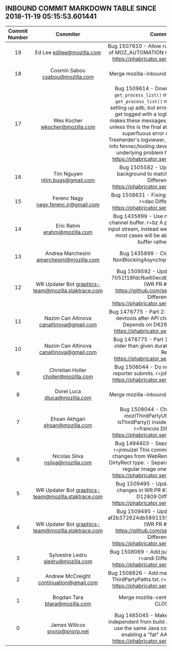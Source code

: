 ## INBOUND COMMIT MARKDOWN TABLE SINCE 2018-11-19 05:15:53.601441

| Commit Number | Commiter | Commit Message | Node | Date | 
|:---:|:----:|:----------------------------------:|:------:|:----:| 
|19|Ed Lee <edilee@mozilla.com>|Bug 1507610 - Allow running find-dupes without all of MOZ_AUTOMATION r=mshal  Differential Revision: https://phabricator.services.mozilla.com/D12065|def0fd8429f955dcd8f29ae54cd2e2e5cd28032d|2018-11-20 21:35:08
|18|Cosmin Sabou <csabou@mozilla.com>|Merge mozilla-inbound to mozilla-central. a=merge|c48931864919067283a60b9627690d356058161c|2018-11-25 11:47:59
|17|Wes Kocher <wkocher@mozilla.com>|Bug 1509614 - Downgrade the loglevel for the `get_process_list()` messages in mozbase r=bc  `get_process_list()` makes multiple attempts at setting up adb, but errors setting up the connection get logged with a loglevel of ERROR. This patch makes these messages print with a loglevel of INFO unless this is the final attempt. This will cut down on superfluous error messages appearing in Treeherder's logviewer, while still providing all of the info fennec/tooling developers would need to fix the underlying problem here.  Differential Revision: https://phabricator.services.mozilla.com/D12813|5120b8ce3de84ec0e94ed9ebe949f1245f4c9472|2018-11-25 01:03:49
|16|Tim Nguyen <ntim.bugs@gmail.com>|Bug 1505582 - Update macOS arrowpanel background to match the specification. r=dao  Differential Revision: https://phabricator.services.mozilla.com/D12820|7d894090b1aaa917904f8f36caf6ef01a4949f45|2018-11-24 15:07:23
|15|Ferenc Nagy <nagy.ferenc.jr@gmail.com>|Bug 1508631 - Fixing indentation in multiple lines r=dao  Differential Revision: https://phabricator.services.mozilla.com/D12826|5edbd3619c978b1dc78709685a89536c61df1263|2018-11-24 15:18:45
|14|Eric Rahm <erahm@mozilla.com>|Bug 1435899 - Use nsStringStream for the data channel buffer. r=bz  A pipe is no longer used for the input stream, instead we use a string stream which in most cases will be able to share the string data buffer rather than copying it.|c4029bc621f59edca2c3e0011ca50747be81b2c7|2018-02-02 22:42:55
|13|Andrea Marchesini <amarchesini@mozilla.com>|Bug 1435899 - Close underlying stream in NonBlockingAsyncInputStream sooner. r=froydnj|5461b62599d722d0c78b8f212653817d2d718362|2018-02-27 09:03:00
|12|WR Updater Bot <graphics-team@mozilla.staktrace.com>|Bug 1509592 - Update webrender to commit 7051f18fdcfbe60ecdbaeaa8e53c4ba98f2037a1 (WR PR #3344). r=kats  https://github.com/servo/webrender/pull/3344  Differential Revision: https://phabricator.services.mozilla.com/D12822|b599964cc3ee9182a50a4ed38996cef6fe87c13a|2018-11-24 14:56:25
|11|Nazim Can Altinova <canaltinova@gmail.com>|Bug 1476775 - Part 2: Change the profiler usage in devtools after API change r=julienw,gregtatum  Depends on D6267  Differential Revision: https://phabricator.services.mozilla.com/D6268|bed93ebb313b1fb65bfbce423c7c09ac277c26e9|2018-11-23 18:10:08
|10|Nazim Can Altinova <canaltinova@gmail.com>|Bug 1476775 - Part 1: Discard samples that are older than given duration r=mstange  Differential Revision: https://phabricator.services.mozilla.com/D6267|9f21792d4ae6515aa1e12503b530757e884d4ff0|2018-11-21 16:13:15
|9|Christian Holler <choller@mozilla.com>|Bug 1506044 - Do not send cookies with ASan reporter submits. r=johannh  Differential Revision: https://phabricator.services.mozilla.com/D12317|062aef718a607660023c7e818a3760e54b0575a8|2018-11-22 01:18:27
|8|Dorel Luca <dluca@mozilla.com>|Merge mozilla-inbound to mozilla-central. a=merge|76c1898f6b021986beccc1461b1800ebe9f9e251|2018-11-24 11:46:32
|7|Ehsan Akhgari <ehsan@mozilla.com>|Bug 1508044 - Check the return values of mozIThirdPartyUtil::IsThirdPartyFoo() in IsThirdParty() inside nsChannelClassifier.cpp r=francois  Differential Revision: https://phabricator.services.mozilla.com/D12784|d4db66eb83f9bae1b88fa3a900ea8159f25b41be|2018-11-24 02:49:03
|6|Nicolas Silva <nsilva@mozilla.com>|Bug 1494403 - Separate the Blob related apis. r=jrmuizel  This commit contains the Gecko-side changes from WebRender PR#3277:  - Dedicated DirtyRect type.  - Separate the blob image APIs from regular image ones.  Differential Revision: https://phabricator.services.mozilla.com/D12463|df30b0f614c904678b72d66616a65b989f9a87e9|2018-11-24 01:33:49
|5|WR Updater Bot <graphics-team@mozilla.staktrace.com>|Bug 1509495 - Update reftest annotations for changes in WR PR #3277. r=kats  Depends on D12809  Differential Revision: https://phabricator.services.mozilla.com/D12810|b75eb61d2048a0a0dabeb08ad390a0286358b55e|2018-11-24 01:33:51
|4|WR Updater Bot <graphics-team@mozilla.staktrace.com>|Bug 1509495 - Update webrender to commit af2b372624db589115511b4705849a33e6acd35d (WR PR #3277). r=kats  https://github.com/servo/webrender/pull/3277  Differential Revision: https://phabricator.services.mozilla.com/D12809|6d9d2397f1153e5e9062f342015f28ca3576bfee|2018-11-24 01:32:57
|3|Sylvestre Ledru <sledru@mozilla.com>|Bug 1508069 - Add js/src/editline to the ignore list r=andi  Differential Revision: https://phabricator.services.mozilla.com/D12804|3b50a5b394b9467ba99fa0e956b53c49b66f3238|2018-11-23 23:57:50
|2|Andrew McCreight <continuation@gmail.com>|Bug 1508826 - Add mach_override.  and crc32c.c to ThirdPartyPaths.txt. r=Ehsan  Differential Revision: https://phabricator.services.mozilla.com/D12608|b4a6bd0a9e002eee161b2b7a804f56a821e82590|2018-11-22 02:29:25
|1|Bogdan Tara <btara@mozilla.com>|Merge mozilla-central to autoland.  a=merge CLOSED TREE|59536376337ed2a23ebd1794d3dd2eedc79107f2|2018-11-23 23:40:33
|0|James Willcox <snorp@snorp.net>|Bug 1485045 - Make Java parts of GeckoView independent from build ABI r=jchen  This allows us to use the same Java code for any native platform, enabling a "fat" AAR.  Differential Revision: https://phabricator.services.mozilla.com/D11497|0bb898d00ed7b9d1bdaf3b4320cbc2ac5bca00fc|2018-11-23 22:32:40


